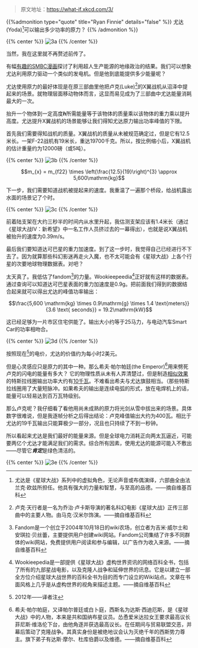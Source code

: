 
>原文地址：https://what-if.xkcd.com/3/

{{%admonition type="quote" title="Ryan Finnie" details="false" %}}
尤达(Yoda)[^1]可以输出多少功率的原力？
{{% /admonition %}}

{{% center %}}
![3a](https://pic.imgdb.cn/item/62d530b6f54cd3f937279cec.png "尤达在控制风车")
{{% /center %}}

当然，我在这里就不再赘述前传了。

有幅[有趣的SMBC漫画](http://www.smbc-comics.com/index.php?db=comics&id=2305#comic)探讨了利用超人生产能源的地缘政治的结果。我们可以想象尤达利用原力驱动一个类似的发电机。但是他到底能提供多少能量呢？

尤达使用原力的最好体现是在原三部曲里他把卢克(Luke)[^2]的X翼战机从沼泽中提起来的场景。就物理层面移动物体而言，这显而易见成为了三部曲中尤达能量消耗最大的一次。

抬升一个物体到一定高度***h***所需能量等于该物体的质量乘以该物体的重力乘以提升高度。尤达提升X翼战机的场景能够让我们得知尤达原力输出功率峰值的下限。

首先我们需要得知战机的质量。X翼战机的质量从未被规范确定过，但是它有12.5米长。一架F-22战机有19米长，重达19700千克。所以，按比例缩小后，X翼战机的估计重量约为12000磅（或5吨）。

{{% center %}}
![3b](https://pic.imgdb.cn/item/62d530b6f54cd3f937279d19.png "X-Wing和F-22图示")
{{% /center %}}


$$m_{x} = m_{f22} \times \left(\frac{12.5}{19}\right)^{3} \approx 5,600\mathrm{kg}$$

下一步，我们需要知道战机被提起来的速度。我重温了一遍那个桥段，给战机露出水面的场景记了个时。

{{% center %}}
![3c](https://pic.imgdb.cn/item/62d530b6f54cd3f937279c89.png "看《星战》，做实验")
{{% /center %}}


前着陆支架在大约三秒半的时间内从水里升起，我估测支架应该有1.4米长（通过《星球大战IV：新希望》中一名工作人员挤过去的一幕得出），也就是说X翼战机被抬升的速度为0.39m/s。

最后我们要知道达可巴星的重力加速度。到了这一步时，我觉得自己已经进行不下去了。因为就算那些科幻影迷再走火入魔，也不太可能会有《星球大战》上各个行星的次要地球物理数据表。对吧？

太天真了。我低估了fandom[^3]的力量。Wookieepeedia[^4]正好就有这样的数据表。通过查询可以知道达可巴星表面的重力加速度是0.9g。把前面我们得到的数据结合起来就可以得出尤达的峰值功率输出：

$$\frac{5,600 \mathrm{kg} \times 0.9\mathrm{g} \times 1.4 \text{meters}}{3.6 \text{ seconds}} = 19.2\mathrm{kW}$$

这已经足够为一片市区住宅供能了。输出大小约等于25马力，与电动汽车Smart Car的功率相吻合。

{{% center %}}
![3d](https://pic.imgdb.cn/item/62d530b6f54cd3f937279cb6.png "尤达在Smart电动车引擎盖里")
{{% /center %}}


按照现在[^5]的电价，尤达的价值约为每小时2美元。

但是心灵感应只是原力的其中一种。那么希夫·帕尔帕廷(the Emperor)[^6]用来劈死卢克的闪电的能量有多大？
它的物理性质从未有人弄清楚过，但是制造[相似效果](http://www.youtube.com/watch?v=uNJjnz-GdlE)的特斯拉线圈输出功率大约有[10千瓦](http://www.goodchildengineering.net/tesla-coils/drsstc-5-10kw-monster)。不难看出希夫与尤达旗鼓相当。（那些特斯拉线圈用了大量短脉冲。如果希夫的输出是连续电弧的形式，放在电焊机上的话，能量可以轻易达到百万瓦特级别。

那么卢克呢？我仔细看了看他用尚未成熟的原力将光剑从雪中拔出来的场景。具体数字很难说，但是我逐帧分析之后得出结论：卢克峰值输出大约为400瓦。相比于尤达的19千瓦输出只能算极少一部分，况且也只持续了不到一秒钟。

所以看起来尤达是我们最好的能量来源。但是全球电力消耗正向两太瓦逼近，可能要两亿个尤达才能满足我们的需求。综合所有因素，使用尤达的能源可能入不敷出——尽管它***肯定***是绿色清洁的。

{{% center %}}
![3e](https://pic.imgdb.cn/item/62d530b6f54cd3f937279ccf.png "尤达用原力听mp3（我感觉其实是多用电表）")
{{% /center %}}


[^1]:尤达是《星球大战》系列中的虚拟角色，无论声音或布偶演绎，六部曲全由法兰克·欧兹所担任。他具有强大的力量和智慧，与至高的品德。——摘自维基百科
[^2]:卢克·天行者是一名为乔治·卢卡斯导演的著名科幻电影《星球大战》正传三部曲中的主要人物。由马克·汉米尔饰演。——摘自维基百科
[^3]:Fandom是一个创立于2004年10月18日的wiki农场，创立者为吉米·威尔士和安琪拉·贝丝蕾，主要提供用户创建wiki网站。Fandom公司集结了许多不同群体的wiki网站，免费提供用户阅读和参与编辑，以广告作为收入来源。——摘自维基百科
[^4]:Wookieepedia是一部提供《星球大战》虚构世界资讯的网络百科全书，包括了所有的九部星战电影，以及克隆人战争和延伸世界的讯息。它是以建立一部全方位介绍星球大战世界的百科全书为目的而专门设立的Wiki站点。文章在书面风格上几乎是从虚构世界的视角来描述主题。——摘自维基百科
[^5]:2012年——译者注
[^6]:希夫·帕尔帕庭，又译帕尔普廷或白卜庭，西斯名为达斯·西迪厄斯，是《星球大战》中的人物，本来是共和国纳布星议员。怂恿爱米达拉女王要求最高议长菲尼斯·维洛伦下台，由他角逐并获选最高议长。在任期间与贸易联盟交恶，并幕后策动了克隆战争。其真实身份是被绝地议会认为灭绝千年的西斯势力尊主。旗下弟子有达斯·摩尔、杜库伯爵以及维德。——摘自维基百科

